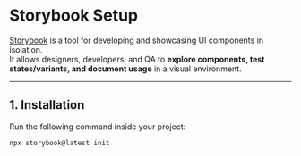 # Storybook Setup

[Storybook](https://storybook.js.org/) is a tool for developing and showcasing UI components in isolation.  
It allows designers, developers, and QA to **explore components, test states/variants, and document usage** in a visual environment.

---

## 1. Installation

Run the following command inside your project:

```bash
npx storybook@latest init
